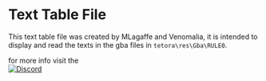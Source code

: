 # Text Table File
This text table file was created by MLagaffe and Venomalia, it is intended to display and read the texts in the gba files in `tetora\res\Gba\RULE0`.

for more info visit the  
[![Discord](https://img.shields.io/badge/Discord-Four_Swords_Plus-blue?logo=Discord&logoColor=fff)](https://discord.gg/q9RtF4Tm9E)

